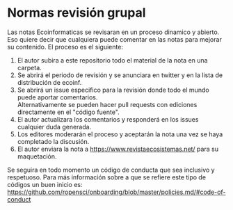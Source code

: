 # Normas revisión grupal

Las notas Ecoinformaticas se revisaran en un proceso dinamico y abierto. Eso quiere decir que cualquiera puede 
comentar en las notas para mejorar su contenido. El proceso es el siguiente:

1) El autor subira a este repositorio todo el material de la nota en una carpeta.   
2) Se abrirá el periodo de revisión y se anunciara en twitter y en la lista de distribución de ecoinf.  
3) Se abrirá un issue especifico para la revisión donde todo el mundo puede aportar comentarios.   
Alternativamente se pueden hacer pull requests con ediciones directamente en el "código fuente".  
4) El autor actualizara los comentarios y responderá en los issues cualquier duda generada.  
5) Los editores moderarán el proceso y aceptarán la nota una vez se haya completado la discusión.
6) El autor enviara la nota a https://www.revistaecosistemas.net/ para su maquetación.


Se seguira en todo momento un código de conducta que sea inclusivo y respetuoso. 
Para más información sobre a que se refiere este tipo de códigos un buen inicio es: https://github.com/ropensci/onboarding/blob/master/policies.md/#code-of-conduct
